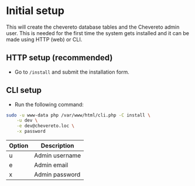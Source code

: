 # Initial setup

This will create the chevereto database tables and the Chevereto admin user. This is needed for the first time the system gets installed and it can be made using HTTP (web) or CLI.

## HTTP setup (recommended)

* Go to `/install` and submit the installation form.

## CLI setup

* Run the following command:

```sh
sudo -u www-data php /var/www/html/cli.php -C install \
    -u dev \
    -e dev@chevereto.loc \
    -x password
```

| Option | Description    |
| ------ | -------------- |
| u      | Admin username |
| e      | Admin email    |
| x      | Admin password |
